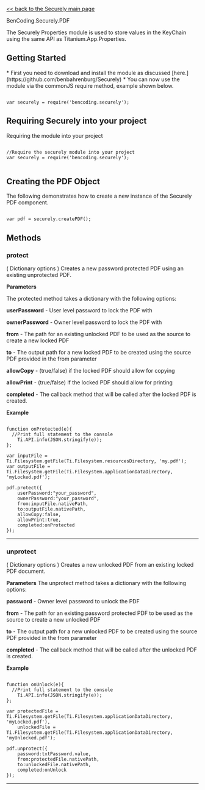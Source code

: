 [<< back to the Securely main page](https://github.com/benbahrenburg/Securely)

BenCoding.Securely.PDF

The Securely Properties module is used to store values in the KeyChain using the same API as Titanium.App.Properties.  

<h2>Getting Started</h2>
* First you need to download and install the module as discussed [here.](https://github.com/benbahrenburg/Securely)
* You can now use the module via the commonJS require method, example shown below.

<pre><code>
var securely = require('bencoding.securely');
</code></pre>

<h2>Requiring Securely into your project</h2>

Requiring the module into your project

<pre><code>
//Require the securely module into your project
var securely = require('bencoding.securely');

</code></pre>


<h2>Creating the PDF Object</h2>
The following demonstrates how to create a new instance of the Securely PDF component.

<pre><code>
var pdf = securely.createPDF();
</code></pre>

<h2>Methods</h2>

<h3>protect</h3>( Dictionary options )
Creates a new password protected PDF using an existing unprotected PDF.

<b>Parameters</b>

The protected method takes a dictionary with the following options:

<b>userPassword</b> - User level password to lock the PDF with

<b>ownerPassword</b> - Owner level password to lock the PDF with

<b>from</b> - The path for an existing unlocked PDF to be used as the source to create a new locked PDF

<b>to</b> - The output path for a new locked PDF to be created using the source PDF provided in the from parameter

<b>allowCopy</b> - (true/false) if the locked PDF should allow for copying

<b>allowPrint</b> - (true/false) if the locked PDF should allow for printing

<b>completed</b> - The callback method that will be called after the locked PDF is created.

<b>Example</b>
<pre><code>
function onProtected(e){
  //Print full statement to the console
	Ti.API.info(JSON.stringify(e));
};
			
var inputFile = Ti.Filesystem.getFile(Ti.Filesystem.resourcesDirectory, 'my.pdf');				
var outputFile = Ti.Filesystem.getFile(Ti.Filesystem.applicationDataDirectory, 'myLocked.pdf');

pdf.protect({
	userPassword:"your_password",
	ownerPassword:"your_password",
	from:inputFile.nativePath,
	to:outputFile.nativePath,
	allowCopy:false,
	allowPrint:true,
	completed:onProtected
});
</code></pre>

----

<h3>unprotect</h3>( Dictionary options )
Creates a new unlocked PDF from an existing locked PDF document.

<b>Parameters</b>
The unprotect method takes a dictionary with the following options:

<b>password</b> - Owner level password to unlock the PDF

<b>from</b> - The path for an existing password protected PDF to be used as the source to create a new unlocked PDF

<b>to</b> - The output path for a new unlocked PDF to be created using the source PDF provided in the from parameter


<b>completed</b> - The callback method that will be called after the unlocked PDF is created.


<b>Example</b>
<pre><code>
function onUnlock(e){
  //Print full statement to the console
	Ti.API.info(JSON.stringify(e));
};

var protectedFile = Ti.Filesystem.getFile(Ti.Filesystem.applicationDataDirectory, 'myLocked.pdf'),
	unlockedFile = Ti.Filesystem.getFile(Ti.Filesystem.applicationDataDirectory, 'myUnlocked.pdf');
		
pdf.unprotect({
	password:txtPassword.value,
	from:protectedFile.nativePath,
	to:unlockedFile.nativePath,
	completed:onUnlock
});
</code></pre>

----
